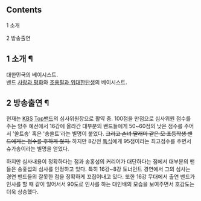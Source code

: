 ## Contents

    

1 소개

2 방송출연

## 1 소개 ¶

대한민국의 베이시스트.  
밴드 [사랑과 평화](%EC%82%AC%EB%9E%91%EA%B3%BC%20%ED%8F%89%ED%99%94.md)와 [조용필과 위대한탄생](%EC%A1%B0%EC%9A%A9%ED%95%84%EA%B3%BC%20%EC%9C%84%EB%8C%80%ED%95%9C%20%ED%83%84%EC%83%9D.md)의 베이시스트.

## 2 방송출연 ¶

현재는 [KBS](KBS.md) [Top밴드](Top%EB%B0%B4%EB%93%9C.md)의 심사위원장으로 활약 중. 100점을
만점으로 심사위원 점수를 주는 양주 예선에서 16강에 올라간 대부분의 밴드들에게 50~60점의 낮은 점수를 주어서 '쏠트송' 혹은
'송쏠트'라는 별명이 붙었다. <del>그리고 손녀 딸래미 같은 모 초등학생 밴드에게는 점수를 후하게 줬지.</del> 하지만 8강전
[톡식](%ED%86%A1%EC%8B%9D.md)에게 95점이라는 최고점수를 주면서 슈가송이라는 별명을 얻었다.

  

하지만 심사내용이 정확하다는 점과 송홍섭의 커리어가 대단하다는 점에서 대부분의 팬들은 송홍섭의 심사를 인정하고 있다. 특히 16강~8강
토너먼트 경연에서 그의 심사는 경연 밴드들의 잘못한 점을 정확하게 꼬집어내고 있다. 또한 16강 무대에서 출연 밴드가 인사를 할 때 같이
일어서서 90도로 인사를 하는 대인배의 모습을 보여주면서 호감도는 더욱 상승했다.  


